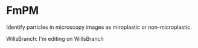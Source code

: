 # FmPM
Identify particles in microscopy images as miroplastic or non-microplastic. 





WillsBranch: I'm editing on WillsBranch

